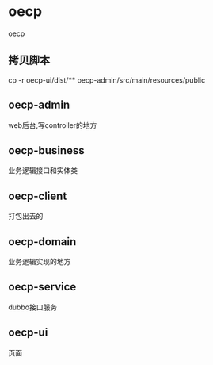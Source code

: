# oecp
oecp

## 拷贝脚本
cp -r oecp-ui/dist/** oecp-admin/src/main/resources/public

## oecp-admin
web后台,写controller的地方

## oecp-business
业务逻辑接口和实体类

## oecp-client
打包出去的

## oecp-domain
业务逻辑实现的地方

## oecp-service
dubbo接口服务

## oecp-ui
页面